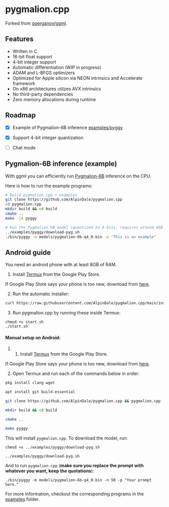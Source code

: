 # pygmalion.cpp

Forked from [ggerganov/ggml](https://github.com/ggerganov/ggml).

## Features

- Written in C
- 16-bit float support
- 4-bit integer support
- Automatic differentiation (WIP in progress)
- ADAM and L-BFGS optimizers
- Optimized for Apple silicon via NEON intrinsics and Accelerate framework
- On x86 architectures utilzes AVX intrinsics
- No third-party dependencies
- Zero memory allocations during runtime

## Roadmap

- [X] Example of Pygmalion-6B inference [examples/pyggy](https://github.com/AlpinDale/pygmalion.cpp/tree/master/examples/pyggy)
- [X] Support 4-bit integer quantization
- [ ] Chat mode


## Pygmalion-6B inference (example)

With ggml you can efficiently run [Pygmalion-6B](examples/pyggy) inference on the CPU.

Here is how to run the example programs:

```bash
# Build pygmalion.cpp + examples
git clone https://github.com/AlpinDale/pygmalion.cpp
cd pygmalion.cpp
mkdir build && cd build
cmake ..
make -j4 pyggy

# Run the Pygmalion 6B model (quantized to 4-bits, requires around 6GB of RAM for full ctx)
../examples/pyggy/download-pyg.sh
./bin/pyggy -m models/pygmalion-6b-q4_0.bin -p "This is an example"
```

## Android guide


You need an android phone with at least 8GB of RAM.

1. Install [Termux](https://play.google.com/store/apps/details?id=com.termux) from the Google Play Store.

If Google Play Store says your phone is too new, download from [here](https://f-droid.org/repo/com.termux_118.apk).

2. Run the automatic installer:
```bash
curl https://raw.githubusercontent.com/AlpinDale/pygmalion.cpp/main/install-termux.sh | bash
```
3. Run pygmalion.cpp by running these inside Termux:
```
chmod +x start.sh
./start.sh`
```

#### Manual setup on Android:

1. 1. Install [Termux](https://play.google.com/store/apps/details?id=com.termux) from the Google Play Store.

If Google Play Store says your phone is too new, download from [here](https://f-droid.org/repo/com.termux_118.apk).

2. Open Termux and run each of the commands below in order:
```bash
pkg install clang wget

apt install git build-essential

git clone https://github.com/AlpinDale/pygmalion.cpp && pygmalion.cpp

mkdir build && cd build

cmake ..

make pyggy
```

This will install `pygmalion.cpp`. To download the model, run:
```
chmod +x ../examples/pyggy/download-pyg.sh

../examples/pyggy/download-pyg.sh
```

And to run `pygmalion.cpp` (**make sure you replace the prompt with whatever you want, keep the quotations**):
```
./bin/pyggy -m models/pygmalion-6b-q4_0.bin -n 50 -p "Your prompt here."
```

For more information, checkout the corresponding programs in the [examples](examples) folder.
